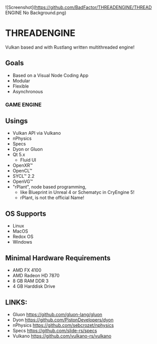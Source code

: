 ![Screenshot](https://github.com/BadFactor/THREADENGINE/THREAD ENGINE No Background.png)

# THREADENGINE
Vulkan based and with Rustlang written multithreaded engine!

## Goals

- Based on a Visual Node Coding App
- Modular
- Flexible
- Asynchronous
### GAME ENGINE


## Usings

- Vulkan API via Vulkano
- nPhysics
- Specs
- Dyon or Gluon
- Qt 5.x
  - Fluid UI
- OpenXR™
- OpenCL™
- SYCL™ 2.2
- OpenVG™
- "rPlant", node based programming,
  - like Blueprint in Unreal 4 or Schematyc in CryEngine 5!
  - rPlant, is not the official Name!

## OS Supports

- Linux
- MacOS
- Redox OS
- Windows

## Minimal Hardware Requirements

- AMD FX 4100
- AMD Radeon HD 7870
- 8 GB RAM DDR 3
- 4 GB Harddisk Drive 

## LINKS:

- Gluon https://github.com/gluon-lang/gluon
- Dyon https://github.com/PistonDevelopers/dyon
- nPhysics https://github.com/sebcrozet/nphysics
- Specs https://github.com/slide-rs/specs
- Vulkano https://github.com/vulkano-rs/vulkano
